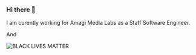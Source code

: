 ### Hi there 👋

I am curently working for Amagi Media Labs as a Staff Software Engineer. 

And

![BLACK LIVES MATTER](https://media.giphy.com/media/WnBEK373qiJ0cQpeD4/giphy.gif)

<!--
**maneeshbabu/maneeshbabu** is a ✨ _special_ ✨ repository because its `README.md` (this file) appears on your GitHub profile.

Here are some ideas to get you started:

- 🔭 I’m currently working on ...
- 🌱 I’m currently learning ...
- 👯 I’m looking to collaborate on ...
- 🤔 I’m looking for help with ...
- 💬 Ask me about ...
- 📫 How to reach me: ...
- 😄 Pronouns: ...
- ⚡ Fun fact: ...
-->
